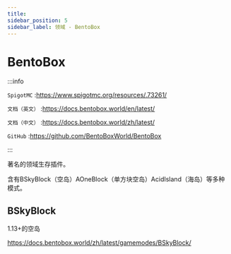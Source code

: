 ```yaml
---
title: 
sidebar_position: 5
sidebar_label: 领域 - BentoBox
---
```


# BentoBox

:::info

`SpigotMC` :https://www.spigotmc.org/resources/.73261/

`文档（英文）` :https://docs.bentobox.world/en/latest/

`文档（中文）` :https://docs.bentobox.world/zh/latest/

`GitHub` :https://github.com/BentoBoxWorld/BentoBox

:::

著名的领域生存插件。

含有BSkyBlock（空岛）AOneBlock（单方块空岛）AcidIsland（海岛）等多种模式。

## BSkyBlock

1.13+的空岛

https://docs.bentobox.world/zh/latest/gamemodes/BSkyBlock/